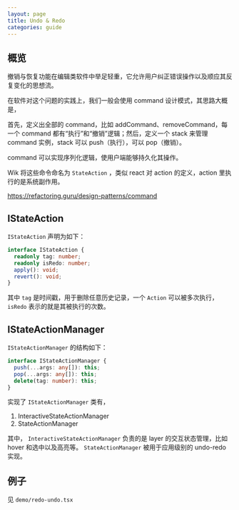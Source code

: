 ```yaml
---
layout: page
title: Undo & Redo
categories: guide
---
```


## 概览

撤销与恢复功能在编辑类软件中举足轻重，它允许用户纠正错误操作以及顺应其反复变化的思想流。

在软件对这个问题的实践上，我们一般会使用 command 设计模式，其思路大概是，

首先，定义出全部的 command，比如 addCommand、removeCommand，每一个 command 都有“执行”和“撤销”逻辑；然后，定义一个 stack 来管理 command 实例，stack 可以 push（执行），可以 pop（撤销）。

command 可以实现序列化逻辑，使用户端能够持久化其操作。

Wik 将这些命令命名为 `StateAction` ，类似 react 对 action 的定义，action 里执行的是系统副作用。

https://refactoring.guru/design-patterns/command

## IStateAction

`IStateAction` 声明为如下：

```ts
interface IStateAction {
  readonly tag: number;
  readonly isRedo: number;
  apply(): void;
  revert(): void;
}
```

其中 `tag` 是时间戳，用于删除任意历史记录，一个 `Action` 可以被多次执行， `isRedo` 表示的就是其被执行的次数。

## IStateActionManager

`IStateActionManager` 的结构如下：

```ts
interface IStateActionManager {
  push(...args: any[]): this;
  pop(...args: any[]): this;
  delete(tag: number): this;
}
```

实现了 `IStateActionManager` 类有，

1. InteractiveStateActionManager
2. StateActionManager

其中， `InteractiveStateActionManager` 负责的是 layer 的交互状态管理，比如 hover 和选中以及高亮等。 `StateActionManager` 被用于应用级别的 undo-redo 实现。

## 例子

见 `demo/redo-undo.tsx`

